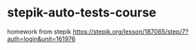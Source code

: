 # stepik-auto-tests-course
homework from stepik
https://stepik.org/lesson/187065/step/7?auth=login&unit=161976